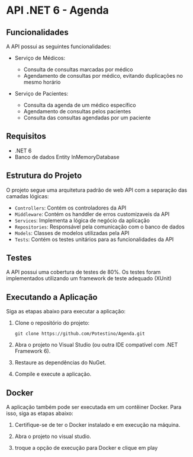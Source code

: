 # API .NET 6 - Agenda

## Funcionalidades

A API possui as seguintes funcionalidades:

- Serviço de Médicos:
  - Consulta de consultas marcadas por médico
  - Agendamento de consultas por médico, evitando duplicações no mesmo horário

- Serviço de Pacientes:
  - Consulta da agenda de um médico específico
  - Agendamento de consultas pelos pacientes
  - Consulta das consultas agendadas por um paciente

## Requisitos

- .NET 6
- Banco de dados Entity InMemoryDatabase

## Estrutura do Projeto

O projeto segue uma arquitetura padrão de web API com a separação das camadas lógicas:

- `Controllers`: Contém os controladores da API
- `Middleware`: Contém os handdler de erros customizaveis da API
- `Services`: Implementa a lógica de negócio da aplicação
- `Repositories`: Responsável pela comunicação com o banco de dados
- `Models`: Classes de modelos utilizadas pela API
- `Tests`: Contém os testes unitários para as funcionalidades da API

## Testes

A API possui uma cobertura de testes de 80%. Os testes foram implementados utilizando um framework de teste adequado (XUnit)


## Executando a Aplicação

Siga as etapas abaixo para executar a aplicação:

1. Clone o repositório do projeto:
   ```
   git clone https://github.com/Potestino/Agenda.git
   ```

2. Abra o projeto no Visual Studio (ou outra IDE compatível com .NET Framework 6).

3. Restaure as dependências do NuGet.

4. Compile e execute a aplicação.

## Docker

A aplicação também pode ser executada em um contêiner Docker. Para isso, siga as etapas abaixo:

1. Certifique-se de ter o Docker instalado e em execução na máquina.

2. Abra o projeto no visual studio.

3. troque a opção de execução para Docker e clique em play
